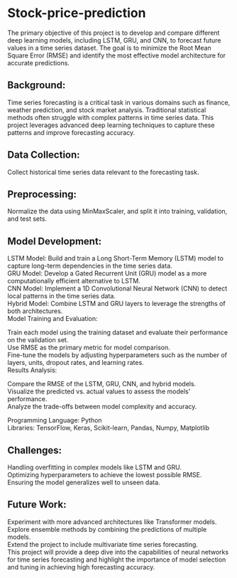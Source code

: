 # Stock-price-prediction
The primary objective of this project is to develop and compare different deep learning models, including LSTM, GRU, and CNN, to forecast future values in a time series dataset. The goal is to minimize the Root Mean Square Error (RMSE) and identify the most effective model architecture for accurate predictions.
## Background: 
Time series forecasting is a critical task in various domains such as finance, weather prediction, and stock market analysis. Traditional statistical methods often struggle with complex patterns in time series data. This project leverages advanced deep learning techniques to capture these patterns and improve forecasting accuracy.

## Data Collection: 
Collect historical time series data relevant to the forecasting task.
## Preprocessing: 
Normalize the data using MinMaxScaler, and split it into training, validation, and test sets.
## Model Development:
LSTM Model: Build and train a Long Short-Term Memory (LSTM) model to capture long-term dependencies in the time series data.<br />
GRU Model: Develop a Gated Recurrent Unit (GRU) model as a more computationally efficient alternative to LSTM.<br />
CNN Model: Implement a 1D Convolutional Neural Network (CNN) to detect local patterns in the time series data.<br />
Hybrid Model: Combine LSTM and GRU layers to leverage the strengths of both architectures.<br />
Model Training and Evaluation:<br />

Train each model using the training dataset and evaluate their performance on the validation set.<br />
Use RMSE as the primary metric for model comparison.<br />
Fine-tune the models by adjusting hyperparameters such as the number of layers, units, dropout rates, and learning rates.<br />
Results Analysis:<br />

Compare the RMSE of the LSTM, GRU, CNN, and hybrid models.<br />
Visualize the predicted vs. actual values to assess the models' performance.<br />
Analyze the trade-offs between model complexity and accuracy.<br />

Programming Language: Python<br />
Libraries: TensorFlow, Keras, Scikit-learn, Pandas, Numpy, Matplotlib<br />
## Challenges:

Handling overfitting in complex models like LSTM and GRU.<br />
Optimizing hyperparameters to achieve the lowest possible RMSE.<br />
Ensuring the model generalizes well to unseen data.<br />
## Future Work:<br />

Experiment with more advanced architectures like Transformer models.<br />
Explore ensemble methods by combining the predictions of multiple models.<br />
Extend the project to include multivariate time series forecasting.<br />
This project will provide a deep dive into the capabilities of neural networks for time series forecasting and highlight the importance of model selection and tuning in achieving high forecasting accuracy.<br />
